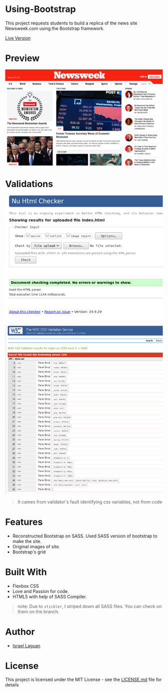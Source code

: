 # Using-Bootstrap
This project requests students to build a replica of the news site Newsweek.com using the Bootstrap framework.

[Live Version](https://israel-laguan.github.io/Using-Bootstrap/)
# Preview

![PREVIEW](img/preview.png)

# Validations

![HTML-VALIDATED](img/html-validate.png)

![CSS-VALIDATE](img/css-errors.png)
> It cames from validator's fault identifying css variables, not from code

# Features

* Reconstructed Bootstrap on SASS. Used SASS version of bootstrap to make the site.
* Original images of site.
* Bootstrap's grid

# Built With

* Flexbox CSS
* Love and Passion for code.
* HTML5 with help of SASS Compiler.

> note: Due to `stickler`, I striped down all SASS files. You can check on them on the branch.

# Author

* [Israel Laguan](https://github.com/Israel-Laguan)

# License

This project is licensed under the MIT License - see the [LICENSE.md](LICENSE.md) file for details
